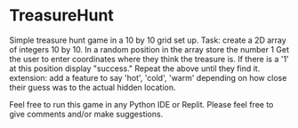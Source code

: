 # TreasureHunt
Simple treasure hunt game in a 10 by 10 grid set up.
Task: create a 2D array of integers 10 by 10.
In a random position in the array store the number 1
Get the user to enter coordinates where they think the treasure is.
If there is a '1' at this position display "success."
Repeat the above until they find it.
extension: add a feature to say 'hot', 'cold', 'warm' depending on how close their guess was to the actual hidden location.

Feel free to run this game in any Python IDE or Replit.
Please feel free to give comments and/or make suggestions.
